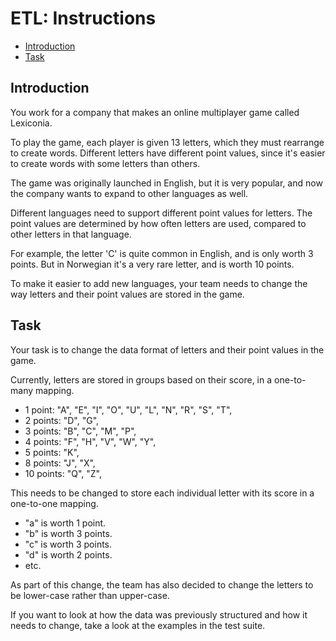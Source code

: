 # ETL: Instructions

- [Introduction](#introduction)
- [Task](#task)

## Introduction

You work for a company that makes an online multiplayer game called Lexiconia.

To play the game, each player is given 13 letters, which they must rearrange to
create words. Different letters have different point values, since it's easier
to create words with some letters than others.

The game was originally launched in English, but it is very popular, and now the
company wants to expand to other languages as well.

Different languages need to support different point values for letters. The
point values are determined by how often letters are used, compared to other
letters in that language.

For example, the letter 'C' is quite common in English, and is only worth 3
points. But in Norwegian it's a very rare letter, and is worth 10 points.

To make it easier to add new languages, your team needs to change the way
letters and their point values are stored in the game.

## Task

Your task is to change the data format of letters and their point values in the
game.

Currently, letters are stored in groups based on their score, in a one-to-many
mapping.

- 1 point: "A", "E", "I", "O", "U", "L", "N", "R", "S", "T",
- 2 points: "D", "G",
- 3 points: "B", "C", "M", "P",
- 4 points: "F", "H", "V", "W", "Y",
- 5 points: "K",
- 8 points: "J", "X",
- 10 points: "Q", "Z",

This needs to be changed to store each individual letter with its score in a
one-to-one mapping.

- "a" is worth 1 point.
- "b" is worth 3 points.
- "c" is worth 3 points.
- "d" is worth 2 points.
- etc.

As part of this change, the team has also decided to change the letters to be
lower-case rather than upper-case.

If you want to look at how the data was previously structured and how it needs
to change, take a look at the examples in the test suite.
